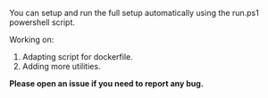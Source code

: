 
You can setup and run the full setup automatically using the run.ps1 powershell script.

Working on: 
1. Adapting script for dockerfile.
2. Adding more utilities.

**Please open an issue if you need to report any bug.**

